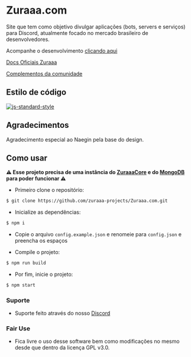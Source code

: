 # Zuraaa.com

Site que tem como objetivo divulgar aplicações (bots, servers e serviços) para Discord, atualmente focado no mercado brasileiro de desenvolvedores.

Acompanhe o desenvolvimento [clicando aqui](https://github.com/zuraaa-projects)

[Docs Oficiais Zuraaa](https://github.com/zuraaa-projects/Zuraaa.com/wiki#zuraaa-docs)

[Complementos da comunidade](https://github.com/zuraaa-projects/Zuraaa.com/wiki#projetos-da-comunidade)

## Estilo de código

[![js-standard-style](https://cdn.rawgit.com/standard/standard/master/badge.svg)](http://standardjs.com)

## Agradecimentos

Agradecimento especial ao Naegin pela base do design.

## Como usar

**⚠ Esse projeto precisa de uma instância do [ZuraaaCore](https://github.com/zuraaa-projects/ZuraaaCore) e do [MongoDB](https://www.mongodb.com/) para poder funcionar ⚠**

- Primeiro clone o repositório:
```sh
$ git clone https://github.com/zuraaa-projects/Zuraaa.com.git
```

- Inicialize as dependências:
```sh
$ npm i
```

- Copie o arquivo `config.example.json` e renomeie para `config.json` e preencha os espaços

- Compile o projeto: 
```sh
$ npm run build
```

- Por fim, inicie o projeto:
```sh
$ npm start
```

### Suporte

- Suporte feito através do nosso [Discord](https://www.zuraaa.com/discord)

### Fair Use

- Fica livre o uso desse software bem como modificações no mesmo desde que dentro da licença GPL v3.0.

